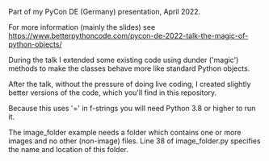 Part of my PyCon DE (Germany) presentation, April 2022.

For more information (mainly the slides) see https://www.betterpythoncode.com/pycon-de-2022-talk-the-magic-of-python-objects/

During the talk I extended some existing code using dunder ('magic') methods to make the classes behave more like standard Python objects.

After the talk, without the pressure of doing live coding, I created slightly better versions of the code, which you'll find in this repository.

Because this uses '=' in f-strings you will need Python 3.8 or higher to run it.

The image_folder example needs a folder which contains one or more images and no other (non-image) files. Line 38 of image_folder.py specifies the name and location of this folder.
